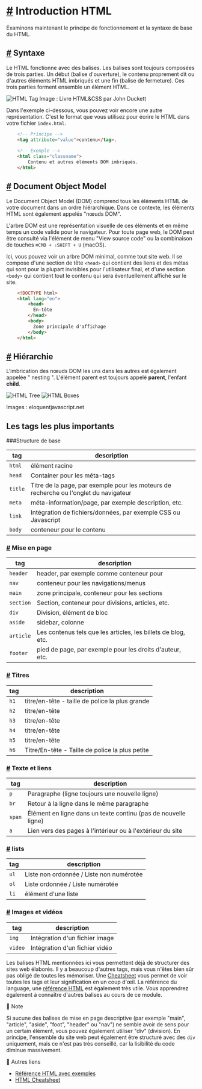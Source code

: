 [#](#introduction-html) Introduction HTML
=====================================

Examinons maintenant le principe de fonctionnement et la syntaxe de base du HTML.

[#](#syntaxe) Syntaxe
-------------------

Le HTML fonctionne avec des balises. Les balises sont toujours composées de trois parties. Un début (balise d'ouverture), le contenu proprement dit ou d'autres éléments HTML imbriqués et une fin (balise de fermeture). Ces trois parties forment ensemble un élément HTML.

![HTML Tag](https://github.com/inetis-ch/viscom-cie1/raw/main/asset/img/html_tags.d09c91d9.jpg) Image : Livre HTML&CSS par John Duckett

Dans l'exemple ci-dessous, vous pouvez voir encore une autre représentation. C'est le format que vous utilisez pour écrire le HTML dans votre fichier `index.html`.

```html
    <!-- Principe -->
    <tag attribute="value">contenu</tag>.
    
    <!-- Exemple -->
    <html class="classname">
        Contenu et autres éléments DOM imbriqués.
    </html>
```    

[#](#document-objet-modèle) Document Object Model
-------------------------------------------------

Le Document Object Model (DOM) comprend tous les éléments HTML de votre document dans un ordre hiérarchique. Dans ce contexte, les éléments HTML sont également appelés "nœuds DOM".

L'arbre DOM est une représentation visuelle de ces éléments et en même temps un code valide pour le navigateur. Pour toute page web, le DOM peut être consulté via l'élément de menu "View source code" ou la combinaison de touches `⌘CMD + ⇧SHIFT + U` (macOS).

Ici, vous pouvez voir un arbre DOM minimal, comme tout site web. Il se compose d'une section de tête `<head>` qui contient des liens et des métas qui sont pour la plupart invisibles pour l'utilisateur final, et d'une section `<body>` qui contient tout le contenu qui sera éventuellement affiché sur le site.

```html
    <!DOCTYPE html>
    <html lang="en">
        <head>
          En-tête
        </head>
        <body>
          Zone principale d'affichage
        </body>
    </html>
```    

[#](#nesting-parent-enfant) Hiérarchie
--------------------------------------------------

L'imbrication des nœuds DOM les uns dans les autres est également appelée " nesting ". L'élément parent est toujours appelé **parent**, l'enfant **child**.

![HTML Tree](https://github.com/inetis-ch/viscom-cie1/raw/main/asset/img/html_tree.e7dfdcd7.svg) ![HTML Boxes](https://github.com/inetis-ch/viscom-cie1/raw/main/asset/img/html_boxes.6665c487.svg)

Images : eloquentjavascript.net

Les tags les plus importants
-----------------------------------------------

###Structure de base

| tag | description |
| --- | --- |
| `html` | élément racine |
| `head` | Container pour les méta-tags |
| `title` | Titre de la page, par exemple pour les moteurs de recherche ou l'onglet du navigateur
| `meta` | méta-information/page, par exemple description, etc. |
| `link` |Intégration de fichiers/données, par exemple CSS ou Javascript
| `body` | conteneur pour le contenu |

### [#](#mise-en-page) Mise en page

| tag | description |
| --- | --- |
| `header` | header, par exemple comme conteneur pour |nav` |
| `nav` | conteneur pour les navigations/menus |
| `main` | zone principale, conteneur pour les sections |
| `section` | Section, conteneur pour divisions, articles, etc. |
| `div` | Division, élément de bloc |
| `aside` | sidebar, colonne |
| `article` | Les contenus tels que les articles, les billets de blog, etc. |
| `footer` |  pied de page, par exemple pour les droits d'auteur, etc. |

### [#](#titres-titres) Titres

| tag | description |
| --- | --- |
| `h1` | titre/en-tête - taille de police la plus grande |
| `h2` | titre/en-tête |
| `h3` | titre/en-tête |
| `h4` | titre/en-tête |
| `h5` | titre/en-tête |
| `h6` | Titre/En-tête - Taille de police la plus petite |

### [#](#text-links) Texte et liens

| tag | description |
| --- | --- |
| `p` | Paragraphe (ligne toujours une nouvelle ligne) |
| `br` | Retour à la ligne dans le même paragraphe |
| `span` | Élément en ligne dans un texte continu (pas de nouvelle ligne) |
| `a` | Lien vers des pages à l'intérieur ou à l'extérieur du site

### [#](#listen) lists

| tag | description |
| --- | --- |
| `ul` | Liste non ordonnée / Liste non numérotée |
| `ol` | Liste ordonnée / Liste numérotée |
| `li` | élément d'une liste |

### [#](#images-vidéos) Images et vidéos

| tag | description |
| --- | --- |
| `img` | Intégration d'un fichier image |
| `video` | Intégration d'un fichier vidéo |

Les balises HTML mentionnées ici vous permettent déjà de structurer des sites web élaborés. Il y a beaucoup d'autres tags, mais vous n'êtes bien sûr pas obligé de toutes les mémoriser. Une [Cheatsheet](https://websitesetup.org/HTML5-cheat-sheet.pdf) vous permet de voir toutes les tags et leur signification en un coup d'œil. La référence du language, une [référence HTML](https://htmlreference.io/) est également très utile. Vous apprendrez également à connaître d'autres balises au cours de ce module.

:memo: Note

Si aucune des balises de mise en page descriptive (par exemple "main", "article", "aside", "foot", "header" ou "nav") ne semble avoir de sens pour un certain élément, vous pouvez également utiliser "div" (division). En principe, l'ensemble du site web peut également être structuré avec des `div` uniquement, mais ce n'est pas très conseillé, car la lisibilité du code diminue massivement.

 :link: Autres liens

* [Référence HTML avec exemples](https://htmlreference.io/)
* [HTML Cheatsheet](https://websitesetup.org/HTML5-cheat-sheet.pdf)
